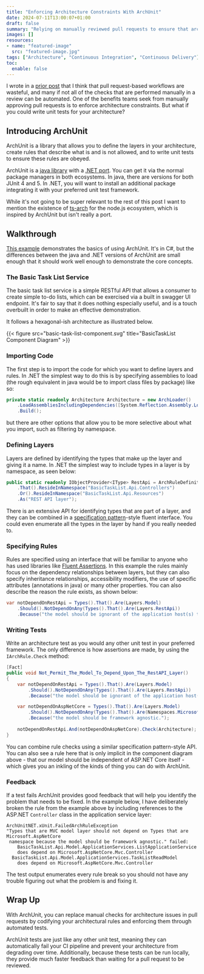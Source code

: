 ```yaml
---
title: "Enforcing Architecture Constraints With ArchUnit"
date: 2024-07-11T13:00:07+01:00
draft: false
summary: "Relying on manually reviewed pull requests to ensure that architecture constraints are being followed? Don't. Instead, define the rules of your architecture and write unit tests to ensure they are not broken."
images: []
resources:
- name: "featured-image"
  src: "featured-image.jpg"
tags: ["Architecture", "Continuous Integration", "Continuous Delivery"]
toc:
  enable: false
---
```


I wrote in a [prior post](/2024/07/pull-request-theatre/) that I think that pull request-based workflows are wasteful, and many if not all of the checks that are performed manually in a review can be automated. One of the benefits teams seek from manually approving pull requests is to enforce architecture constraints. But what if you could write unit tests for your architecture?

## Introducing ArchUnit

ArchUnit is a library that allows you to define the layers in your architecture, create rules that describe what is and is not allowed, and to write unit tests to ensure these rules are obeyed.

ArchUnit is a [java library](https://www.archunit.org/) with a [.NET port](https://archunitnet.readthedocs.io/en/latest/). You can get it via the normal package managers in both ecosystems. In java, there are versions for both JUnit 4 and 5. In .NET, you will want to install an additional package integrating it with your preferred unit test framework. 

While it's not going to be super relevant to the rest of this post I want to mention the existence of [ts-arch](https://github.com/ts-arch/ts-arch) for the node.js ecosystem, which is inspired by ArchUnit but isn't really a port.

## Walkthrough 

[This example](https://github.com/christopher-bimson/ArchUnitDemo) demonstrates the basics of using ArchUnit. It's in C#, but the differences between the java and .NET versions of ArchUnit are small enough that it should work well enough to demonstrate the core concepts.

### The Basic Task List Service

The basic task list service is a simple RESTful API that allows a consumer to create simple to-do lists, which can be exercised via a built in swagger UI endpoint. It's fair to say that it does nothing especially useful, and is a touch overbuilt in order to make an effective demonstration. 

It follows a hexagonal-ish architecture as illustrated below.

{{< figure src="basic-task-list-component.svg" title="BasicTaskList Component Diagram" >}}

### Importing Code

The first step is to import the code for which you want to define layers and rules. In .NET the simplest way to do this is by specifying assemblies to load (the rough equivalent in java would be to import class files by package) like so:

```csharp
private static readonly Architecture Architecture = new ArchLoader()
    .LoadAssembliesIncludingDependencies([System.Reflection.Assembly.Load("BasicTaskList.Api")])
    .Build();
```

but there are other options that allow you to be more selective about what you import, such as filtering by namespace.

### Defining Layers

Layers are defined by identifying the types that make up the layer and giving it a name. In .NET the simplest way to include types in a layer is by namespace, as seen below:

```csharp
public static readonly IObjectProvider<IType> RestApi = ArchRuleDefinition.Types()
    .That().ResideInNamespace("BasicTaskList.Api.Controllers")
    .Or().ResideInNamespace("BasicTaskList.Api.Resources")
    .As("REST API layer");
```

There is an extensive API for identifying types that are part of a layer, and they can be combined in a [specification pattern](https://en.wikipedia.org/wiki/Specification_pattern)-style fluent interface. You could even enumerate all the types in the layer by hand if you really needed to.

### Specifying Rules

Rules are specified using an interface that will be familiar to anyone who has used libraries like [Fluent Assertions](https://fluentassertions.com/). In this example the rules mainly focus on the dependency relationships between layers, but they can also specify inheritance relationships, accessibility modifiers, the use of specific attributes (annotations in java) or many other properties. You can also describe the reason the rule exists, as shown below:

```csharp
var notDependOnRestApi = Types().That().Are(Layers.Model)
    .Should().NotDependOnAny(Types().That().Are(Layers.RestApi))
    .Because("the model should be ignorant of the application host(s) that consume it.");
```

### Writing Tests

Write an architecture test as you would any other unit test in your preferred framework. The only difference is how assertions are made, by using the `IArchRule.Check` method:

```csharp
[Fact]
public void Not_Permit_The_Model_To_Depend_Upon_The_RestAPI_Layer()
{
    var notDependOnRestApi = Types().That().Are(Layers.Model)
        .Should().NotDependOnAny(Types().That().Are(Layers.RestApi))
        .Because("the model should be ignorant of the application host(s) that consume it.");

    var notDependOnAspNetCore = Types().That().Are(Layers.Model)
        .Should().NotDependOnAny(Types().That().Are(Namespaces.MicrosoftAspNetCore))
        .Because("the model should be framework agnostic.");
    
    notDependOnRestApi.And(notDependOnAspNetCore).Check(Architecture);
}
```

You can combine rule checks using a similar specification pattern-style API. You can also see a rule here that is only implicit in the component diagram above - that our model should be independent of ASP.NET Core itself - which gives you an inkling of the kinds of thing you can do with ArchUnit.

### Feedback

If a test fails ArchUnit provides good feedback that will help you identify the problem that needs to be fixed. In the example below, I have deliberately broken the rule from the example above by including references to the ASP.NET `Controller` class in the application service layer:

```shell
ArchUnitNET.xUnit.FailedArchRuleException
"Types that are MVC model layer should not depend on Types that are Microsoft.AspNetCore 
 namespace because the model should be framework agnostic." failed:
	BasicTaskList.Api.Model.ApplicationServices.ListApplicationService 
    does depend on Microsoft.AspNetCore.Mvc.Controller
  BasicTaskList.Api.Model.ApplicationServices.TaskListReadModel 
    does depend on Microsoft.AspNetCore.Mvc.Controller  
```

The test output enumerates every rule break so you should not have any trouble figuring out what the problem is and fixing it. 

## Wrap Up

With ArchUnit, you can replace manual checks for architecture issues in pull requests by codifying your architectural rules and enforcing them through automated tests.

ArchUnit tests are just like any other unit test, meaning they can automatically fail your CI pipeline and prevent your architecture from degrading over time. Additionally, because these tests can be run locally, they provide much faster feedback than waiting for a pull request to be reviewed.
